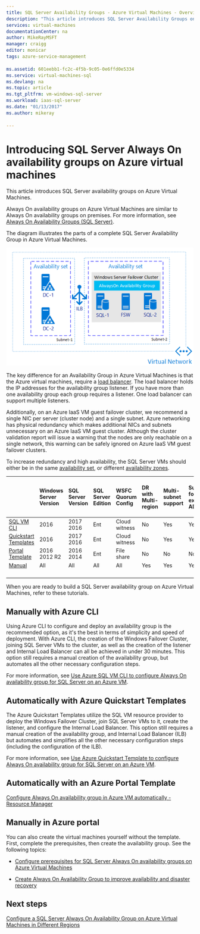 ```yaml
---
title: SQL Server Availability Groups - Azure Virtual Machines - Overview | Microsoft Docs 
description: "This article introduces SQL Server Availability Groups on Azure virtual machines."
services: virtual-machines
documentationCenter: na
author: MikeRayMSFT
manager: craigg
editor: monicar
tags: azure-service-management

ms.assetid: 601eebb1-fc2c-4f5b-9c05-0e6ffd0e5334
ms.service: virtual-machines-sql
ms.devlang: na
ms.topic: article
ms.tgt_pltfrm: vm-windows-sql-server
ms.workload: iaas-sql-server
ms.date: "01/13/2017"
ms.author: mikeray

---
```


# Introducing SQL Server Always On availability groups on Azure virtual machines #

This article introduces SQL Server availability groups on Azure Virtual Machines. 

Always On availability groups on Azure Virtual Machines are similar to Always On availability groups on premises. For more information, see [Always On Availability Groups (SQL Server)](https://msdn.microsoft.com/library/hh510230.aspx). 

The diagram illustrates the parts of a complete SQL Server Availability Group in Azure Virtual Machines.

![Availability Group](./media/virtual-machines-windows-portal-sql-availability-group-tutorial/00-EndstateSampleNoELB.png)

The key difference for an Availability Group in Azure Virtual Machines is that the Azure virtual machines, require a [load balancer](../../../load-balancer/load-balancer-overview.md). The load balancer holds the IP addresses for the availability group listener. If you have more than one availability group each group requires a listener. One load balancer can support multiple listeners.

Additionally, on an Azure IaaS VM guest failover cluster, we recommend a single NIC per server (cluster node) and a single subnet. Azure networking has physical redundancy which makes additional NICs and subnets unnecessary on an Azure IaaS VM guest cluster. Although the cluster validation report will issue a warning that the nodes are only reachable on a single network, this warning can be safely ignored on Azure IaaS VM guest failover clusters. 

To increase redundancy and high availability, the SQL Server VMs should either be in the same [availability set](virtual-machines-windows-portal-sql-availability-group-prereq.md#create-availability-set), or different [availability zones](/azure/availability-zones/az-overview). 

|  | Windows Server Version | SQL Server Version | SQL Server Edition | WSFC Quorum Config | DR with Multi-region | Multi-subnet support | Support for an existing AD | DR with multi-zone same region | Dist-AG support with no AD domain | Dist-AG support with no cluster |  
| :------ | :-----| :-----| :-----| :-----| :-----| :-----| :-----| :-----| :-----| :-----|
| [SQL VM CLI](virtual-machines-windows-sql-availability-group-cli.md) | 2016 | 2017 </br>2016   | Ent | Cloud witness | No | Yes | Yes | Yes | No | No |
| [Quickstart Templates](virtual-machines-windows-sql-availability-group-quickstart-template.md) | 2016 | 2017</br>2016  | Ent | Cloud witness | No | Yes | Yes | Yes | No | No |
| [Portal Template](virtual-machines-windows-portal-sql-alwayson-availability-groups.md) | 2016 </br>2012 R2 | 2016</br>2014 | Ent | File share | No | No | No | No | No | No |
| [Manual](virtual-machines-windows-portal-sql-availability-group-prereq.md) | All | All | All | All | Yes | Yes | Yes | Yes | Yes | Yes |
| &nbsp; | &nbsp; |&nbsp; |&nbsp; |&nbsp; |&nbsp; |&nbsp; |&nbsp; |&nbsp; |&nbsp; |&nbsp; |

When you are ready to build a SQL Server availability group on Azure Virtual Machines, refer to these tutorials.

## Manually with Azure CLI
Using Azure CLI to configure and deploy an availability group is the recommended option, as it's the best in terms of simplicity and speed of deployment. With Azure CLI, the creation of the Windows Failover Cluster, joining SQL Server VMs to the cluster, as well as the creation of the listener and Internal Load Balancer can all be achieved in under 30 minutes. This option still requires a manual creation of the availability group, but automates all the other necessary configuration steps. 

For more information, see [Use Azure SQL VM CLI to configure Always On availability group for SQL Server on an Azure VM](virtual-machines-windows-sql-availability-group-cli.md). 

## Automatically with Azure Quickstart Templates
The Azure Quickstart Templates utilize the SQL VM resource provider to deploy the Windows Failover Cluster, join SQL Server VMs to it, create the listener, and configure the Internal Load Balancer. This option still requires a manual creation of the availability group, and Internal Load Balancer (ILB) but automates and simplifies all the other necessary configuration steps (including the configuration of the ILB). 

For more information, see [Use Azure Quickstart Template to configure Always On availability group for SQL Server on an Azure VM](virtual-machines-windows-sql-availability-group-quickstart-template.md).


## Automatically with an Azure Portal Template

[Configure Always On availability group in Azure VM automatically - Resource Manager](virtual-machines-windows-portal-sql-alwayson-availability-groups.md)


## Manually in Azure portal

You can also create the virtual machines yourself without the template. First, complete the prerequisites, then create the availability group. See the following topics: 

- [Configure prerequisites for SQL Server Always On availability groups on Azure Virtual Machines](virtual-machines-windows-portal-sql-availability-group-prereq.md)

- [Create Always On Availability Group to improve availability and disaster recovery](virtual-machines-windows-portal-sql-availability-group-tutorial.md)

## Next steps

[Configure a SQL Server Always On Availability Group on Azure Virtual Machines in Different Regions](virtual-machines-windows-portal-sql-availability-group-dr.md)
